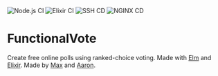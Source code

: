 ![Node.js CI](https://github.com/maxrchung/FunctionalVote/workflows/Node.js%20CI/badge.svg)
![Elixir CI](https://github.com/maxrchung/FunctionalVote/workflows/Elixir%20CI/badge.svg)
![SSH CD](https://github.com/maxrchung/FunctionalVote/workflows/SSH%20CD/badge.svg)
![NGINX CD](https://github.com/maxrchung/FunctionalVote/workflows/NGINX%20CD/badge.svg)

# FunctionalVote
Create free online polls using ranked-choice voting. Made with [Elm](https://elm-lang.org/) and [Elixir](https://elixir-lang.org/). Made by [Max](https://github.com/maxrchung) and [Aaron](https://github.com/Xenocidel).
